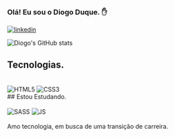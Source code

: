 ### Olá! Eu sou o Diogo Duque. ✋
[![linkedin](https://img.shields.io/badge/LinkedIn-0077B5?style=for-the-badge&logo=linkedin&logoColor=white)](https://linkedin.com/in/diogo-duque)

![Diogo's GitHub stats](https://github-readme-stats.vercel.app/api?username=Diogo-Duque&show_icons=true&theme=radical)

## Tecnologias.
<div style = "display: inline_block"><br/> 
    <img align="center" Alt="HTML5" src="https://img.shields.io/badge/HTML5-E34F26?style=for-the-badge&logo=html5&logoColor=white"/>    
    <img align="center" Alt="CSS3" src="https://img.shields.io/badge/CSS3-1572B6?style=for-the-badge&logo=css3&logoColor=white"/>
    
<br/>
## Estou Estudando.
<div style = "display: inline_block"><br/> 
    <img align="center" Alt="SASS" src="https://img.shields.io/badge/Sass-CC6699?style=for-the-badge&logo=sass&logoColor=white">    
    <img align="center" Alt="JS" src="https://img.shields.io/badge/JavaScript-F7DF1E?style=for-the-badge&logo=javascript&logoColor=black"/>
</div>
    
</div>
<br/>
Amo tecnologia, em busca de uma transição de carreira.
